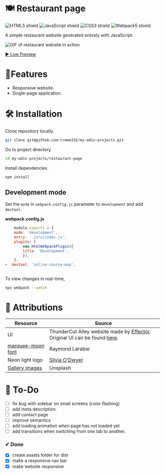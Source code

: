 # 🍽 Restaurant page
![HTML5 shield](https://img.shields.io/badge/-HTML5-blue)
![JavaScript shield](https://img.shields.io/badge/-JavaScript-yellow)
![CSS3 shield](https://img.shields.io/badge/-CSS3-orange)
![Webpack5 shield](https://img.shields.io/badge/-Webpack5-red)

A simple restaurant website generated entirely with JavaScript. 

![GIF of restaurant website in action](resto.gif)

[▶ Live Preview](https://creme332.github.io/my-odin-projects/restaurant-page/dist/)

# 🚀Features
- Responsive website.
- Single-page application.

#  🛠 Installation
Clone repository locally.
```bash
git clone git@github.com:creme332/my-odin-projects.git
```
Go to project directory.
```bash
cd my-odin-projects/restaurant-page
 ```

Install dependencies.
 ```bash
npm install
 ```

 ## Development mode
Set the `mode` in `webpack.config.js` parameter to `development` and add `devtool`.

**webpack.config.js**
```js
    module.exports = {
    mode: 'development',
    entry: './src/index.js',
    plugins: [
        new HtmlWebpackPlugin({
        title: 'Development',
        }),
    ],
+  devtool: 'inline-source-map',
   ...
```
To view changes in real-time,
 ```bash
npx webpack --watch
 ```
# 📌 Attributions
Resource | Source
---|---
UI | ThunderCut Alley website made by [Effector](https://effector.ie/). Original UI can be found [here](thundercutalley.png).
[marquee-moon font](src/assets/marqueem.ttf) | Raymond Larabie
Neon light logo | [Silvia O'Dwyer](https://css-tricks.com/how-to-create-neon-text-with-css/)
[Gallery images](dist/images/) | Unsplash

# 🔨 To-Do
- [ ] fix bug with sidebar on small screens (color flashing)
- [ ] add meta description.
- [ ] add contact page
 - [ ] improve semantics
 - [ ] add loading animation when page has not loaded yet
 - [ ] add transitions when switching from one tab to another.
### ✔ Done
 - [x] create assets folder for dist
-  [x] make a responsive nav bar
- [x] make website responsive
